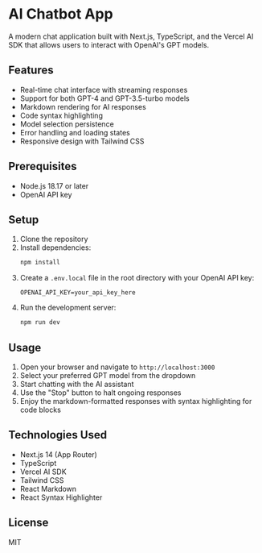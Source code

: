 # AI Chatbot App

A modern chat application built with Next.js, TypeScript, and the Vercel AI SDK that allows users to interact with OpenAI's GPT models.

## Features

- Real-time chat interface with streaming responses
- Support for both GPT-4 and GPT-3.5-turbo models
- Markdown rendering for AI responses
- Code syntax highlighting
- Model selection persistence
- Error handling and loading states
- Responsive design with Tailwind CSS

## Prerequisites

- Node.js 18.17 or later
- OpenAI API key

## Setup

1. Clone the repository
2. Install dependencies:
   ```bash
   npm install
   ```
3. Create a `.env.local` file in the root directory with your OpenAI API key:
   ```
   OPENAI_API_KEY=your_api_key_here
   ```
4. Run the development server:
   ```bash
   npm run dev
   ```

## Usage

1. Open your browser and navigate to `http://localhost:3000`
2. Select your preferred GPT model from the dropdown
3. Start chatting with the AI assistant
4. Use the "Stop" button to halt ongoing responses
5. Enjoy the markdown-formatted responses with syntax highlighting for code blocks

## Technologies Used

- Next.js 14 (App Router)
- TypeScript
- Vercel AI SDK
- Tailwind CSS
- React Markdown
- React Syntax Highlighter

## License

MIT